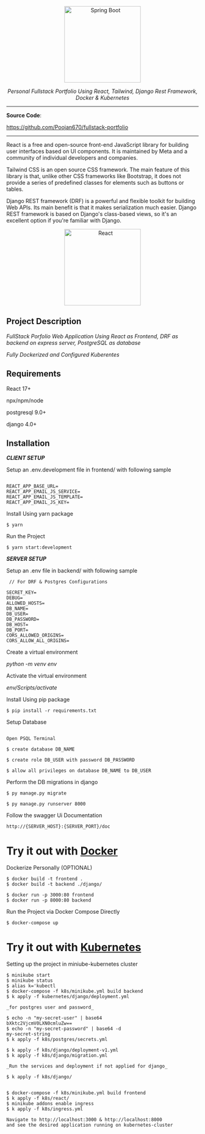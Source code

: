 <p align="center">
  <a href="https://www.saaspegasus.com/static/images/web/modern-javascript/django-react-header.png"><img src="https://www.saaspegasus.com/static/images/web/modern-javascript/django-react-header.png" alt="Spring Boot" height="200"></a>
</p>

<p align="center">
    <em>Personal Fullstack Portfolio Using React, Tailwind, Django Rest Framework, Docker & Kubernetes </em>
</p>

---

**Source Code**:

https://github.com/Poojan670/fullstack-portfolio

---

React is a free and open-source front-end JavaScript library for building user interfaces based on UI components. It is maintained by Meta and a community of individual developers and companies.

Tailwind CSS is an open source CSS framework. The main feature of this library is that, unlike other CSS frameworks like Bootstrap, it does not provide a series of predefined classes for elements such as buttons or tables.

Django REST framework (DRF) is a powerful and flexible toolkit for building Web APIs. Its main benefit is that it makes serialization much easier. Django REST framework is based on Django's class-based views, so it's an excellent option if you're familiar with Django.


<p align="center">
  <a href="https://miro.medium.com/max/1200/1*lAMsvtB6afHwTQYCNM1xvw.png"><img src="https://miro.medium.com/max/1200/1*lAMsvtB6afHwTQYCNM1xvw.png" alt="React" height="200"></a>
</p>


## Project Description

_FullStack Porfolio Web Application Using React as Frontend, DRF as backend on express server, PostgreSQL as database_

_Fully Dockerized and Configured Kuberentes_

## Requirements

React 17+

npx/npm/node

postgresql 9.0+

django 4.0+

## Installation

<div class="termy">

***CLIENT SETUP***

Setup an .env.development file in frontend/ with following sample
```console

REACT_APP_BASE_URL=
REACT_APP_EMAIL_JS_SERVICE=
REACT_APP_EMAIL_JS_TEMPLATE=
REACT_APP_EMAIL_JS_KEY=

```
</div>

<div class="termy">

Install Using yarn package

```console
$ yarn
```
</div>

<div class="termy">

Run the Project
```console
$ yarn start:development
```
</div>


<div class="termy">


***SERVER SETUP***

Setup an .env file in backend/ with following sample
```console
 // For DRF & Postgres Configurations

SECRET_KEY=
DEBUG=
ALLOWED_HOSTS=
DB_NAME=
DB_USER=
DB_PASSWORD=
DB_HOST=
DB_PORT=
CORS_ALLOWED_ORIGINS=
CORS_ALLOW_ALL_ORIGINS=

```
</div>

<div class="termy">

Create a virtual environment

_python -m venv env_

Activate the virtual environment

_env/Scripts/activate_

Install Using pip package

```console
$ pip install -r requirements.txt

```
</div>

<div class="termy">

Setup Database 
```console

Open PSQL Terminal

$ create database DB_NAME

$ create role DB_USER with password DB_PASSWORD

$ allow all privileges on database DB_NAME to DB_USER

```
</div>

<div class="termy">

Perform the DB migrations in django

```console
$ py manage.py migrate

$ py manage.py runserver 8000
```
</div>


<div class="termy">

Follow the swagger Ui Documentation
```console
http://{SERVER_HOST}:{SERVER_PORT}/doc
```
</div>


</div>

# Try it out with [Docker](https://www.docker.com/)

<div class="termy">

Dockerize Personally (OPTIONAL)

```console
$ docker build -t frontend .
$ docker build -t backend ./django/

$ docker run -p 3000:80 frontend
$ docker run -p 8000:80 backend
```

</div>

<div class="termy">

Run the Project via Docker Compose Directly

```console
$ docker-compose up 
```

</div>


# Try it out with [Kubernetes](https://kubernetes.io/)

<div class="termy">

Setting up the project in miniube-kubernetes cluster

```console
$ minikube start
$ minikube status
$ alias k='kubectl
$ docker-compose -f k8s/minikube.yml build backend
$ k apply -f kubernetes/django/deployment.yml

_for postgres user and password_

$ echo -n "my-secret-user" | base64
bXktc2VjcmV0LXN0cmluZw==
$ echo -n "my-secret-password" | base64 -d
my-secret-string
$ k apply -f k8s/postgres/secrets.yml

$ k apply -f k8s/django/deployment-v1.yml 
$ k apply -f k8s/django/migration.yml

_Run the services and deployment if not applied for django_

$ k apply -f k8s/django/


$ docker-compose -f k8s/minikube.yml build frontend
$ k apply -f k8s/react/
$ minikube addons enable ingress
$ k apply -f k8s/ingress.yml

Navigate to http://localhost:3000 & http://localhost:8000 
and see the desired application running on kubernetes-cluster


```

</div>


